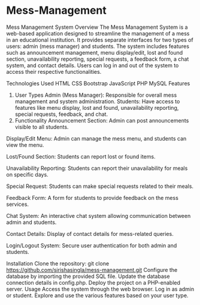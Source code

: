 # Mess-Management
Mess Management System
Overview
The Mess Management System is a web-based application designed to streamline the management of a mess in an educational institution. It provides separate interfaces for two types of users: admin (mess manager) and students. The system includes features such as announcement management, menu display/edit, lost and found section, unavailability reporting, special requests, a feedback form, a chat system, and contact details. Users can log in and out of the system to access their respective functionalities.

Technologies Used
HTML
CSS
Bootstrap
JavaScript
PHP
MySQL
Features
1. User Types
Admin (Mess Manager): Responsible for overall mess management and system administration.
Students: Have access to features like menu display, lost and found, unavailability reporting, special requests, feedback, and chat.
2. Functionality
Announcement Section: Admin can post announcements visible to all students.

Display/Edit Menu: Admin can manage the mess menu, and students can view the menu.

Lost/Found Section: Students can report lost or found items.

Unavailability Reporting: Students can report their unavailability for meals on specific days.

Special Request: Students can make special requests related to their meals.

Feedback Form: A form for students to provide feedback on the mess services.

Chat System: An interactive chat system allowing communication between admin and students.

Contact Details: Display of contact details for mess-related queries.

Login/Logout System: Secure user authentication for both admin and students.

Installation
Clone the repository: git clone https://github.com/sirishasingla/mess-management.git
Configure the database by importing the provided SQL file.
Update the database connection details in config.php.
Deploy the project on a PHP-enabled server.
Usage
Access the system through the web browser.
Log in as admin or student.
Explore and use the various features based on your user type.





